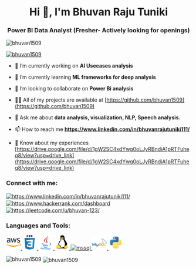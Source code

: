 <h1 align="center">Hi 👋, I'm Bhuvan Raju Tuniki</h1>
<h3 align="center">Power BI Data Analyst (Fresher- Actively looking for openings)</h3>

<p align="left"> <img src="https://komarev.com/ghpvc/?username=bhuvan1509&label=Profile%20views&color=0e75b6&style=flat" alt="bhuvan1509" /> </p>

<p align="left"> <a href="https://github.com/ryo-ma/github-profile-trophy"><img src="https://github-profile-trophy.vercel.app/?username=bhuvan1509" alt="bhuvan1509" /></a> </p>

- 🔭 I’m currently working on **AI Usecases analysis**

- 🌱 I’m currently learning **ML frameworks for deep analysis**

- 👯 I’m looking to collaborate on **Power Bi analysis**

- 👨‍💻 All of my projects are available at [https://github.com/bhuvan1509](https://github.com/bhuvan1509)

- 💬 Ask me about **data analysis, visualization, NLP, Speech analysis.**

- 📫 How to reach me **https://www.linkedin.com/in/bhuvanrajutuniki111/**

- 📄 Know about my experiences [https://drive.google.com/file/d/1gW2SC4xdYwg0oLJyRBndiA1pRTFuheq8/view?usp=drive_link](https://drive.google.com/file/d/1gW2SC4xdYwg0oLJyRBndiA1pRTFuheq8/view?usp=drive_link)

<h3 align="left">Connect with me:</h3>
<p align="left">
<a href="https://linkedin.com/in/https://www.linkedin.com/in/bhuvanrajutuniki111/" target="blank"><img align="center" src="https://raw.githubusercontent.com/rahuldkjain/github-profile-readme-generator/master/src/images/icons/Social/linked-in-alt.svg" alt="https://www.linkedin.com/in/bhuvanrajutuniki111/" height="30" width="40" /></a>
<a href="https://www.hackerrank.com/https://www.hackerrank.com/dashboard" target="blank"><img align="center" src="https://raw.githubusercontent.com/rahuldkjain/github-profile-readme-generator/master/src/images/icons/Social/hackerrank.svg" alt="https://www.hackerrank.com/dashboard" height="30" width="40" /></a>
<a href="https://www.leetcode.com/https://leetcode.com/u/bhuvan-123/" target="blank"><img align="center" src="https://raw.githubusercontent.com/rahuldkjain/github-profile-readme-generator/master/src/images/icons/Social/leet-code.svg" alt="https://leetcode.com/u/bhuvan-123/" height="30" width="40" /></a>
</p>

<h3 align="left">Languages and Tools:</h3>
<p align="left"> <a href="https://aws.amazon.com" target="_blank" rel="noreferrer"> <img src="https://raw.githubusercontent.com/devicons/devicon/master/icons/amazonwebservices/amazonwebservices-original-wordmark.svg" alt="aws" width="40" height="40"/> </a> <a href="https://www.w3schools.com/css/" target="_blank" rel="noreferrer"> <img src="https://raw.githubusercontent.com/devicons/devicon/master/icons/css3/css3-original-wordmark.svg" alt="css3" width="40" height="40"/> </a> <a href="https://www.java.com" target="_blank" rel="noreferrer"> <img src="https://raw.githubusercontent.com/devicons/devicon/master/icons/java/java-original.svg" alt="java" width="40" height="40"/> </a> <a href="https://www.linux.org/" target="_blank" rel="noreferrer"> <img src="https://raw.githubusercontent.com/devicons/devicon/master/icons/linux/linux-original.svg" alt="linux" width="40" height="40"/> </a> <a href="https://www.microsoft.com/en-us/sql-server" target="_blank" rel="noreferrer"> <img src="https://www.svgrepo.com/show/303229/microsoft-sql-server-logo.svg" alt="mssql" width="40" height="40"/> </a> <a href="https://www.mysql.com/" target="_blank" rel="noreferrer"> <img src="https://raw.githubusercontent.com/devicons/devicon/master/icons/mysql/mysql-original-wordmark.svg" alt="mysql" width="40" height="40"/> </a> <a href="https://www.python.org" target="_blank" rel="noreferrer"> <img src="https://raw.githubusercontent.com/devicons/devicon/master/icons/python/python-original.svg" alt="python" width="40" height="40"/> </a> </p>

<p><img align="left" src="https://github-readme-stats.vercel.app/api/top-langs?username=bhuvan1509&show_icons=true&locale=en&layout=compact" alt="bhuvan1509" /></p>

<p>&nbsp;<img align="center" src="https://github-readme-stats.vercel.app/api?username=bhuvan1509&show_icons=true&locale=en" alt="bhuvan1509" /></p>
